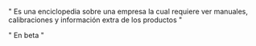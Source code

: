 " Es una enciclopedia sobre una empresa la cual requiere ver manuales, calibraciones y información extra de los productos "

" En beta "
